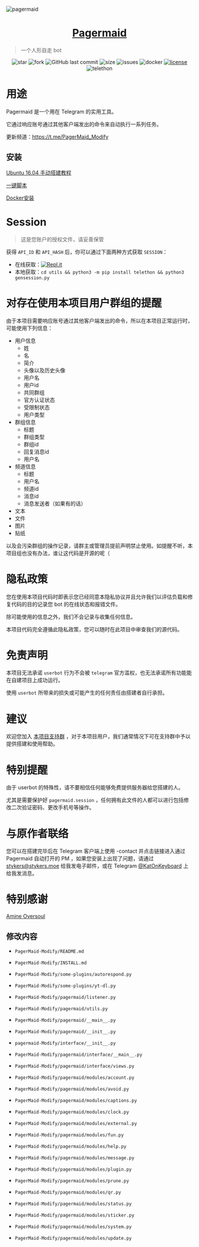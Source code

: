 ![pagermaid](https://tlgur.com/d/8nomNo9G "pagermaid")

<h1 align="center"><a href="https://t.me/PagerMaid_Modify" target="_blank">Pagermaid</a></h1>

> 一个人形自走 bot

<p align="center">
<img alt="star" src="https://img.shields.io/github/stars/xtaodada/PagerMaid-Modify.svg"/>
<img alt="fork" src="https://img.shields.io/github/forks/xtaodada/PagerMaid-Modify.svg"/>
<img alt="GitHub last commit" src="https://img.shields.io/github/last-commit/xtaodada/PagerMaid-Modify.svg?label=commits">
<img alt="size" src="https://img.shields.io/github/repo-size/Xtao-Labs/PagerMaid-Modify?color=pink"/>
<img alt="issues" src="https://img.shields.io/github/issues/xtaodada/PagerMaid-Modify.svg"/>
<img alt="docker" src="https://img.shields.io/docker/pulls/mrwangzhe/pagermaid_modify"/>
<a href="https://github.com/xtaodada/PagerMaid-Modify/blob/master/LICENSE"><img alt="license" src="https://img.shields.io/github/license/xtaodada/PagerMaid-Modify.svg"/></a>
<img alt="telethon" src="https://img.shields.io/badge/telethon-blue.svg"/>
</p>

# 用途

Pagermaid 是一个用在 Telegram 的实用工具。

它通过响应账号通过其他客户端发出的命令来自动执行一系列任务。

更新频道：https://t.me/PagerMaid_Modify

## 安装

[Ubuntu 16.04 手动搭建教程](https://github.com/xtaodada/PagerMaid-Modify/wiki/Ubuntu-16.04-%E5%AE%89%E8%A3%85%E8%AF%A6%E8%A7%A3)

[一键脚本](https://t.me/PagerMaid_Modify/58)

[Docker安装](utils/docker.md)

# Session

> 这是您账户的授权文件，请妥善保管

获得 `API_ID` 和 `API_HASH` 后，你可以通过下面两种方式获取 `SESSION`：

* 在线获取：[![Repl.it](https://replit.com/badge/github/Xtao-Labs/PagerMaid-Modify)](https://replit.com/@mrwangzhe/gensession)
* 本地获取：`cd utils && python3 -m pip install telethon && python3 gensession.py`

# 对存在使用本项目用户群组的提醒

由于本项目需要响应账号通过其他客户端发出的命令，所以在本项目正常运行时，可能使用下列信息：

- 用户信息
  - 姓
  - 名
  - 简介
  - 头像以及历史头像
  - 用户名
  - 用户id
  - 共同群组
  - 官方认证状态
  - 受限制状态
  - 用户类型
- 群组信息
  - 标题
  - 群组类型
  - 群组id
  - 回复消息id
  - 用户名
- 频道信息
  - 标题
  - 用户名
  - 频道id
  - 消息id
  - 消息发送者（如果有的话）
- 文本
- 文件
- 图片
- 贴纸

以及会污染群组的操作记录，请群主或管理员提前声明禁止使用。如提醒不听，本项目组也没有办法，谁让这代码是开源的呢（

# 隐私政策

您在使用本项目代码时即表示您已经同意本隐私协议并且允许我们以评估负载和修复代码的目的记录您 bot 的在线状态和报错文件。

除可能使用的信息之外，我们不会记录与收集任何信息。

本项目代码完全遵循此隐私政策，您可以随时在此项目中审查我们的源代码。

# 免责声明

本项目无法承诺 `userbot` 行为不会被 `telegram` 官方滥权，也无法承诺所有功能能在自建项目上成功运行。

使用 `userbot` 所带来的损失或可能产生的任何责任由搭建者自行承担。

# 建议

欢迎您加入 [本项目支持群](https://t.me/PagerMaid_Modify/3) ，对于本项目用户，我们通常情况下可在支持群中予以提供搭建和使用帮助。

# 特别提醒

由于 userbot 的特殊性，请不要相信任何能够免费提供服务器给您搭建的人。

尤其是需要保护好 `pagermaid.session` ，任何拥有此文件的人都可以进行包括修改二次验证密码、更改手机号等操作。

# 与原作者联络

您可以在搭建完毕后在 Telegram 客户端上使用 -contact <message> 并点击链接进入通过 Pagermaid 自动打开的 PM ，如果您安装上出现了问题，请通过 [stykers@stykers.moe](mailto:stykers@stykers.moe) 给我发电子邮件，或在 Telegram [@KatOnKeyboard](https://t.me/KatOnKeyboard) 上给我发消息。

# 特别感谢

[Amine Oversoul](https://bitbucket.org/oversoul/pagermaid-ui)

## 修改内容

- `PagerMaid-Modify/README.md`

- `PagerMaid-Modify/INSTALL.md`

- `PagerMaid-Modify/some-plugins/autorespond.py`

- `PagerMaid-Modify/some-plugins/yt-dl.py`

- `PagerMaid-Modify/pagermaid/listener.py`

- `PagerMaid-Modify/pagermaid/utils.py`

- `PagerMaid-Modify/pagermaid/__main__.py`

- `PagerMaid-Modify/pagermaid/__init__.py`

- `pagermaid-Modify/interface/__init__.py`

- `PagerMaid-Modify/pagermaid/interface/__main__.py`

- `PagerMaid-Modify/pagermaid/interface/views.py`

- `PagerMaid-Modify/pagermaid/modules/account.py`

- `PagerMaid-Modify/pagermaid/modules/avoid.py`

- `PagerMaid-Modify/pagermaid/modules/captions.py`

- `PagerMaid-Modify/pagermaid/modules/clock.py`

- `PagerMaid-Modify/pagermaid/modules/external.py`

- `PagerMaid-Modify/pagermaid/modules/fun.py`

- `PagerMaid-Modify/pagermaid/modules/help.py`

- `PagerMaid-Modify/pagermaid/modules/message.py`

- `PagerMaid-Modify/pagermaid/modules/plugin.py`

- `PagerMaid-Modify/pagermaid/modules/prune.py`

- `PagerMaid-Modify/pagermaid/modules/qr.py`

- `PagerMaid-Modify/pagermaid/modules/status.py`

- `PagerMaid-Modify/pagermaid/modules/sticker.py`

- `PagerMaid-Modify/pagermaid/modules/system.py`

- `PagerMaid-Modify/pagermaid/modules/update.py`

